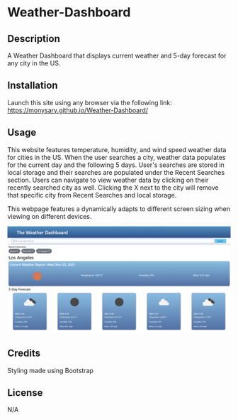 # Weather-Dashboard

## Description
A Weather Dashboard that displays current weather and 5-day forecast for any city in the US.

## Installation
Launch this site using any browser via the following link: https://monysary.github.io/Weather-Dashboard/

## Usage
This website features temperature, humidity, and wind speed weather data for cities in the US. When the user searches a city, weather data populates for the current day and the following 5 days. User's searches are stored in local storage and their searches are populated under the Recent Searches section. Users can navigate to view weather data by clicking on their recently searched city as well. Clicking the X next to the city will remove that specific city from Recent Searches and local storage.

This webpage features a dynamically adapts to different screen sizing when viewing on different devices.

![Weather dashboard website image](./assets/images/weather-dashboard-website-image.png)

## Credits
Styling made using Bootstrap

## License
N/A
